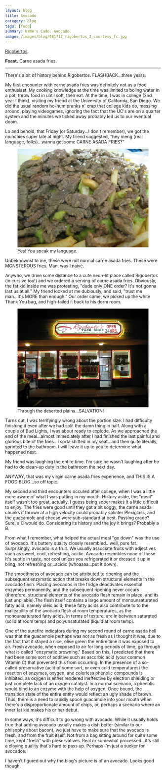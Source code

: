 ```yaml
---
layout: blog
title: Avocado
category: blog
tags: [food]  
summary: Name's Cado. Avocado. 
image: /images/blog/081712_rigobertos_2_courtesy_fc.jpg
---
```


[Rigobertos](http://www.yelp.com/biz/rigobertos-taco-shop-san-diego-2).

**Feast.** Carne asada fries.

---

There's a bit of history behind Rigobertos. FLASHBACK...three years.

My first encounter with carne asada fries was definitely not as a food enthusiast. My cooking knowledge at the time was limited to boling water in a pot, throw food in until soft, then eat. At the time, I was in college (2nd year I think), visiting my friend at the University of California, San Diego. We did the usual random ho-hum pranks n' crap that college kids do, messing around, playing videogames, ignoring the fact that the UC's are on a quarter system and the minutes we ticked away probably led us to our eventual doom.

Lo and behold, that Friday (or Saturday...I don't remember), we got the munchies super late at night. My friend suggested, "hey meng (real language, folks)...wanna get some CARNE ASADA FRIES?"

<figure>
    <img src="/images/blog/081712_rigobertos_1_courtesy_fc.jpg"></img>
    <figcaption>Yes! You speak my language.</figcaption>
</figure>

Unbeknownst to me, these were not normal carne asada fries. These were MONSTEROUS fries. Man, was I naive.

Anywho, we drive some distance to a cute neon-lit place called Rigobertos (in cursive too!) and we ordered a serving of carne asada fries. Obviously, the fat kid inside me was protesting, "dude only ONE order? It's not gonna last us at all." My friend looked at me dubiously, and said, "trust me man...it's MORE than enough." Our order came, we picked up the white Thank You bag, and high-tailed it back to his dorm room.

<figure>
    <img src="/images/blog/081712_rigobertos_2_courtesy_fc.jpg"></img>
    <figcaption>Through the deserted plains...SALVATION!</figcaption>
</figure>

Turns out, I was terrifyingly wrong about the portion size. I had difficulty finishing it even after we had split the damn thing in half. Along with a couple of Bud Lights, I was about ready to explode. As we approached the end of the meal...almost immediately after I had finished the last painful and glorious bite of the fries...I sorta shifted in my seat...and then quite literally, sprinted to the bathroom. I will leave it up to you to determine what happened next.

My friend was laughing the entire time. I'm sure he wasn't laughing after he had to do clean-up duty in the bathroom the next day.

ANYWAY, that was my virgin carne asada fries experience, and THIS IS A FOOD BLOG...so off topic.

My second and third encounters occured after college, when I was a little more aware of what I was putting in my mouth. History aside, the "meal" itself wasn't too great, actually. I guess being sober makes it a little difficult to enjoy. The fries were good until they got a bit soggy, the carne asada chunks if thrown at a high velocity could probably splinter Plexiglass, and the guacamole and cheese were sub-standard at best. Passing grade? Sure, a C would do. Considering its history and the joy it brings? Probably a B.

From what I remember, what helped the actual meal "go down" was the use of avocado. It's buttery quality closely resembled...well, pure fat. Surprisingly, avocado is a fruit. We usually associate fruits with adjectives such as sweet, cool, refreshing, acidic. Avocado resembles none of these. It's subtle in taste, not cool unless you refrigerated it or dressed it up in bling, not refreshing or...acidic (whoaaaa...put it down).

The smoothness of avocado can be attributed to ripening and the subsequent enzymatic action that breaks down structural elements in the avocado flesh. Placing avocados in the fridge deactivates essential enzymes permanently, and the subsequent ripening never occurs (therefore, structural elements of the avocado flesh remain in place, and its just unpliable).The flesh itself contains a large amount of monounsaturated fatty acid, namely oleic acid; these fatty acids also contribute to to the malleability of the avocado flesh at room temperatures, as the monounsaturated fatty acids, in terms of texture, are in between saturated (solid at room temp) and polyunsaturated (liquid at room temp).

One of the surefire indicators during my second round of carne asada hell was that the guacamole perhaps was not as fresh as I thought it was, due to the fact that it stayed a nice, olive green the entire time it was exposed to air. Fresh avocado, when exposed to air for long periods of time, go through what is called "enzymatic browning." Based on this, I predicted that there had been some sort of additive such as ascorbic acid (your common Vitamin C) that prevented this from occurring. In the presence of a so-called preservative (acid of some sort, or even cold temperatures) the reaction of enzymes, oxygen, and colorless phenolic compounds is inhibited, as oxygen is either rendered ineffective by electron shielding or just complete lack of an oxygen catalyst. In a normal scenario, a phenolic would bind to an enzyme with the help of oxygen. Once bound, the transition state of the entire entity would reflect an ugly shade of brown. Thus, there is a need to rapidly spoon guacamole into your mouth when there's a disproportionate amount of chips, or, perhaps a scenario where an inner fat kid makes his or her debut.

In some ways, it's difficult to go wrong with avocado. While it usually holds true that adding avocado usually makes a dish better (similar to our philsophy about bacon), we just have to make sure that the avocado is fresh, and from the fruit itself. Not from a bag sitting around for quite some time, kept "fresh" with preservatives. Real or somewhat processed...it's still a cloying quality that's hard to pass up. Perhaps I'm just a sucker for avocados.

I haven't figured out why the blog's picture is of an avocado. Looks good though.
